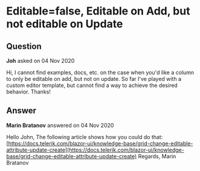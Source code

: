 # Editable=false, Editable on Add, but not editable on Update

## Question

**Joh** asked on 04 Nov 2020

Hi, I cannot find examples, docs, etc. on the case when you'd like a column to only be editable on add, but not on update. So far I've played with a custom editor template, but cannot find a way to achieve the desired behavior. Thanks!

## Answer

**Marin Bratanov** answered on 04 Nov 2020

Hello John, The following article shows how you could do that: [https://docs.telerik.com/blazor-ui/knowledge-base/grid-change-editable-attribute-update-create](https://docs.telerik.com/blazor-ui/knowledge-base/grid-change-editable-attribute-update-create) Regards, Marin Bratanov
